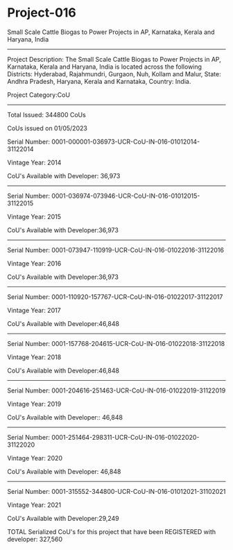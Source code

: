 # Project-016
Small Scale Cattle Biogas to Power Projects in AP, Karnataka, Kerala and Haryana, India
___________
Project Description: The Small Scale Cattle Biogas to Power Projects in AP, Karnataka, Kerala and Haryana, India is located across the following Districts: Hyderabad, Rajahmundri, Gurgaon, Nuh, Kollam and Malur, State: Andhra Pradesh, Haryana, Kerala and Karnataka, Country: India.

Project Category:CoU
__________________
Total Issued: 344800 CoUs

CoUs issued on 01/05/2023

Serial Number: 0001-000001-036973-UCR-CoU-IN-016-01012014-31122014

Vintage Year: 2014

CoU's Available with Developer: 36,973
___________________
Serial Number: 0001-036974-073946-UCR-CoU-IN-016-01012015-31122015

Vintage Year: 2015

CoU's Available with Developer:36,973
______________
Serial Number: 0001-073947-110919-UCR-CoU-IN-016-01022016-31122016

Vintage Year: 2016

CoU's Available with Developer:36,973
______________
Serial Number: 0001-110920-157767-UCR-CoU-IN-016-01022017-31122017

Vintage Year: 2017

CoU's Available with Developer:46,848
__________
Serial Number: 0001-157768-204615-UCR-CoU-IN-016-01022018-31122018

Vintage Year: 2018

CoU's Available with Developer:46,848
______________________
Serial Number: 0001-204616-251463-UCR-CoU-IN-016-01022019-31122019

Vintage Year: 2019

CoU's Available with Developer:: 46,848
_______________________
Serial Number: 0001-251464-298311-UCR-CoU-IN-016-01022020-31122020

Vintage Year: 2020

CoU's Available with Developer: 46,848
______________________
Serial Number: 0001-315552-344800-UCR-CoU-IN-016-01012021-31102021

Vintage Year: 2021

CoU's Available with Developer:29,249

TOTAL Serialized CoU's for this project that have been REGISTERED with developer: 327,560
